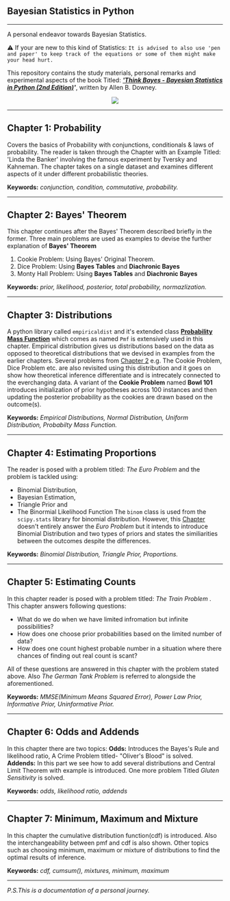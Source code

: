 ## Bayesian Statistics in Python
___
A personal endeavor towards Bayesian Statistics. 

⚠ If your are new to this kind of Statistics: ``It is advised to also use 'pen and paper' to keep track of the equations or some of them might make your head hurt.``

This repository contains the study materials, personal remarks and experimental aspects of the book Titled: _**['Think Bayes - Bayesian Statistics in Python (2nd Edition)](https://allendowney.github.io/ThinkBayes2/index.html)'**_, written by Allen B. Downey.
<p align="center"><img src="https://greenteapress.com/wp/wp-content/uploads/2021/04/think_bayes_2e_cover_medium.jpg"></p>

___


## Chapter 1: Probability
Covers the basics of Probability with conjunctions, conditionals & laws of probability. The reader is taken through the Chapter with an Example Titled: 'Linda the Banker' involving the famous experiment by Tversky and Kahneman. The chapter takes on a single dataset and examines different aspects of it under different probabilistic theories.

**Keywords:** *conjunction, condition, commutative, probability.*
___

## Chapter 2: Bayes' Theorem
This chapter continues after the Bayes' Theorem described briefly in the former. 
Three main problems are used as examples to devise the further explanation of **Bayes' Theorem**
1. Cookie Problem: Using Bayes' Original Theorem.
2. Dice Problem: Using **Bayes Tables** and **Diachronic Bayes**
3. Monty Hall Problem: Using **Bayes Tables** and **Diachronic Bayes**

**Keywords:** *prior, likelihood, posterior, total probability, normazlization.*
___

## Chapter 3: Distributions
A python library called `empiricaldist` and it's extended class [**Probability Mass Function**](https://en.wikipedia.org/wiki/Probability_mass_function) which comes as named `Pmf` is extensively used in this chapter. Empirical distribution gives us distributions based on the data as opposed to theoretical distributions that we devised in examples from the earlier chapters. Several problems from [Chapter 2](https://github.com/iamzehan/think_bayes/blob/main/README.md#chapter-2-bayes-theorem) e.g. The Cookie Problem, Dice Problem etc. are also revisited using this distribution and it goes on show how theoretical inference differentiate and is intrecately connected to the everchanging data. A variant of the **Cookie Problem** named **Bowl 101** introduces initialization of prior hypotheses across 100 instances and then updating the posterior probability as the cookies are drawn based on the outcome(s).

**Keywords:** _Empirical Distributions, Normal Distribution, Uniform Distribution, Probabilty Mass Function._
___

## Chapter 4: Estimating Proportions
The reader is posed with a problem titled: _The Euro Problem_ and the problem is tackled using:
* Binomial Distribution, 
* Bayesian Estimation, 
* Triangle Prior and 
* The Binormial Likelihood Function
The `binom` class is used from the `scipy.stats` library for binomial distribution. However, this [Chapter](https://github.com/iamzehan/think_bayes/tree/main/Chapter%204) doesn't entirely answer the _Euro Problem_ but it intends to introduce Binomial Distribution and two types of priors and states the similiarities between the outcomes despite the differences.

**Keywords:** _Binomial Distribution, Triangle Prior, Proportions._
___

## Chapter 5: Estimating Counts
In this chapter reader is posed with a problem titled: _The Train Problem_ . This chapter answers following questions:
* What do we do when we have limited infromation but infinite possibilities?
* How does one choose prior probabilities based on the limited number of data?
* How does one count highest probable number in a situation where there chances of finding out real count is scant?

All of these questions are answered in this chapter with the problem stated above. Also _The German Tank Problem_ is referred to alongside the aforementioned. 

**Keywords:** _MMSE(Minimum Means Squared Error), Power Law Prior, Informative Prior, Uninformative Prior._
___

## Chapter 6: Odds and Addends

In this chapter there are two topics:
**Odds:** Introduces the Bayes's Rule and likelihood ratio, A Crime Problem titled- "Oliver's Blood" is solved.
**Addends:** In this part we see how to add several distributions and Central Limit Theorem with example is introduced. One more problem Titled _Gluten Sensitivity_ is solved.

**Keywords:** _odds, likelihood ratio, addends_
___
## Chapter 7: Minimum, Maximum and Mixture
In this chapter the cumulative distribution function(cdf) is introduced. Also the interchangeability between pmf and cdf is also shown. Other topics such as choosing minimum, maximum or mixture of distributions to find the optimal results of inference.

**Keywords:** _cdf, cumsum(), mixtures, minimum, maximum_
___

<i> P.S.This is a documentation of a personal journey.</i>


